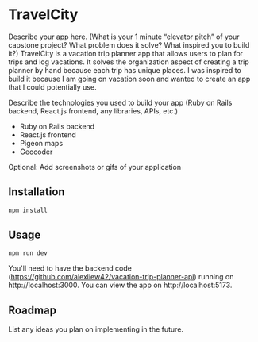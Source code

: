 # TravelCity

Describe your app here. (What is your 1 minute “elevator pitch” of your capstone project? What problem does it solve? What inspired you to build it?)
TravelCity is a vacation trip planner app that allows users to plan for trips and log vacations. 
It solves the organization aspect of creating a trip planner by hand because each trip has unique places.
I was inspired to build it because I am going on vacation soon and wanted to create an app that I could potentially use. 


Describe the technologies you used to build your app (Ruby on Rails backend, React.js frontend, any libraries, APIs, etc.)
* Ruby on Rails backend
* React.js frontend
* Pigeon maps
* Geocoder

Optional: Add screenshots or gifs of your application

## Installation

```bash
npm install
```

## Usage

```bash
npm run dev
```

You'll need to have the backend code (https://github.com/alexliew42/vacation-trip-planner-api) running on http://localhost:3000.
You can view the app on http://localhost:5173.

## Roadmap

List any ideas you plan on implementing in the future.
